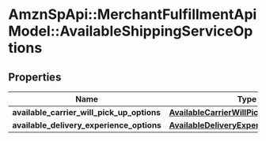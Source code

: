 # AmznSpApi::MerchantFulfillmentApiModel::AvailableShippingServiceOptions

## Properties
Name | Type | Description | Notes
------------ | ------------- | ------------- | -------------
**available_carrier_will_pick_up_options** | [**AvailableCarrierWillPickUpOptionsList**](AvailableCarrierWillPickUpOptionsList.md) |  | 
**available_delivery_experience_options** | [**AvailableDeliveryExperienceOptionsList**](AvailableDeliveryExperienceOptionsList.md) |  | 

